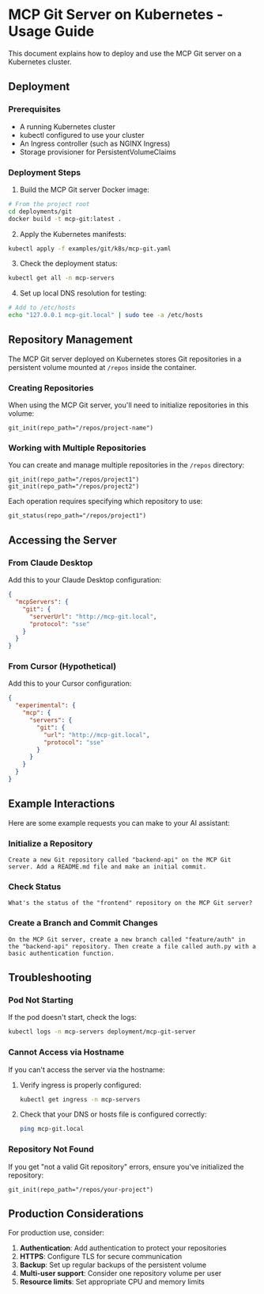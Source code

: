 # MCP Git Server on Kubernetes - Usage Guide

This document explains how to deploy and use the MCP Git server on a Kubernetes cluster.

## Deployment

### Prerequisites

- A running Kubernetes cluster
- kubectl configured to use your cluster
- An Ingress controller (such as NGINX Ingress)
- Storage provisioner for PersistentVolumeClaims

### Deployment Steps

1. Build the MCP Git server Docker image:

```bash
# From the project root
cd deployments/git
docker build -t mcp-git:latest .
```

2. Apply the Kubernetes manifests:

```bash
kubectl apply -f examples/git/k8s/mcp-git.yaml
```

3. Check the deployment status:

```bash
kubectl get all -n mcp-servers
```

4. Set up local DNS resolution for testing:

```bash
# Add to /etc/hosts
echo "127.0.0.1 mcp-git.local" | sudo tee -a /etc/hosts
```

## Repository Management

The MCP Git server deployed on Kubernetes stores Git repositories in a persistent volume mounted at `/repos` inside the container. 

### Creating Repositories

When using the MCP Git server, you'll need to initialize repositories in this volume:

```
git_init(repo_path="/repos/project-name")
```

### Working with Multiple Repositories

You can create and manage multiple repositories in the `/repos` directory:

```
git_init(repo_path="/repos/project1")
git_init(repo_path="/repos/project2")
```

Each operation requires specifying which repository to use:

```
git_status(repo_path="/repos/project1")
```

## Accessing the Server

### From Claude Desktop

Add this to your Claude Desktop configuration:

```json
{
  "mcpServers": {
    "git": {
      "serverUrl": "http://mcp-git.local",
      "protocol": "sse"
    }
  }
}
```

### From Cursor (Hypothetical)

Add this to your Cursor configuration:

```json
{
  "experimental": {
    "mcp": {
      "servers": {
        "git": {
          "url": "http://mcp-git.local",
          "protocol": "sse"
        }
      }
    }
  }
}
```

## Example Interactions

Here are some example requests you can make to your AI assistant:

### Initialize a Repository

```
Create a new Git repository called "backend-api" on the MCP Git server. Add a README.md file and make an initial commit.
```

### Check Status

```
What's the status of the "frontend" repository on the MCP Git server?
```

### Create a Branch and Commit Changes

```
On the MCP Git server, create a new branch called "feature/auth" in the "backend-api" repository. Then create a file called auth.py with a basic authentication function.
```

## Troubleshooting

### Pod Not Starting

If the pod doesn't start, check the logs:

```bash
kubectl logs -n mcp-servers deployment/mcp-git-server
```

### Cannot Access via Hostname

If you can't access the server via the hostname:

1. Verify ingress is properly configured:
   ```bash
   kubectl get ingress -n mcp-servers
   ```

2. Check that your DNS or hosts file is configured correctly:
   ```bash
   ping mcp-git.local
   ```

### Repository Not Found

If you get "not a valid Git repository" errors, ensure you've initialized the repository:

```
git_init(repo_path="/repos/your-project")
```

## Production Considerations

For production use, consider:

1. **Authentication**: Add authentication to protect your repositories
2. **HTTPS**: Configure TLS for secure communication
3. **Backup**: Set up regular backups of the persistent volume
4. **Multi-user support**: Consider one repository volume per user
5. **Resource limits**: Set appropriate CPU and memory limits 